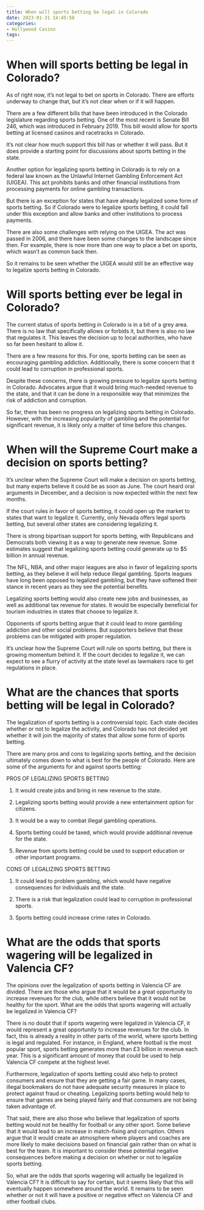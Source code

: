 ```yaml
---
title: When will sports betting be legal in Colorado
date: 2023-01-31 14:45:58
categories:
- Hollywood Casino
tags:
---
```



#  When will sports betting be legal in Colorado?

As of right now, it’s not legal to bet on sports in Colorado. There are efforts underway to change that, but it’s not clear when or if it will happen.

There are a few different bills that have been introduced in the Colorado legislature regarding sports betting. One of the most recent is Senate Bill 246, which was introduced in February 2019. This bill would allow for sports betting at licensed casinos and racetracks in Colorado.

It’s not clear how much support this bill has or whether it will pass. But it does provide a starting point for discussions about sports betting in the state.

Another option for legalizing sports betting in Colorado is to rely on a federal law known as the Unlawful Internet Gambling Enforcement Act (UIGEA). This act prohibits banks and other financial institutions from processing payments for online gambling transactions.

But there is an exception for states that have already legalized some form of sports betting. So if Colorado were to legalize sports betting, it could fall under this exception and allow banks and other institutions to process payments.

There are also some challenges with relying on the UIGEA. The act was passed in 2006, and there have been some changes to the landscape since then. For example, there is now more than one way to place a bet on sports, which wasn’t as common back then.

So it remains to be seen whether the UIGEA would still be an effective way to legalize sports betting in Colorado.

#  Will sports betting ever be legal in Colorado?

The current status of sports betting in Colorado is in a bit of a grey area. There is no law that specifically allows or forbids it, but there is also no law that regulates it. This leaves the decision up to local authorities, who have so far been hesitant to allow it.

There are a few reasons for this. For one, sports betting can be seen as encouraging gambling addiction. Additionally, there is some concern that it could lead to corruption in professional sports.

Despite these concerns, there is growing pressure to legalize sports betting in Colorado. Advocates argue that it would bring much-needed revenue to the state, and that it can be done in a responsible way that minimizes the risk of addiction and corruption.

So far, there has been no progress on legalizing sports betting in Colorado. However, with the increasing popularity of gambling and the potential for significant revenue, it is likely only a matter of time before this changes.

#  When will the Supreme Court make a decision on sports betting?

It’s unclear when the Supreme Court will make a decision on sports betting, but many experts believe it could be as soon as June. The court heard oral arguments in December, and a decision is now expected within the next few months.

If the court rules in favor of sports betting, it could open up the market to states that want to legalize it. Currently, only Nevada offers legal sports betting, but several other states are considering legalizing it.

There is strong bipartisan support for sports betting, with Republicans and Democrats both viewing it as a way to generate new revenue. Some estimates suggest that legalizing sports betting could generate up to $5 billion in annual revenue.

The NFL, NBA, and other major leagues are also in favor of legalizing sports betting, as they believe it will help reduce illegal gambling. Sports leagues have long been opposed to legalized gambling, but they have softened their stance in recent years as they see the potential benefits.

Legalizing sports betting would also create new jobs and businesses, as well as additional tax revenue for states. It would be especially beneficial for tourism industries in states that choose to legalize it.

Opponents of sports betting argue that it could lead to more gambling addiction and other social problems. But supporters believe that these problems can be mitigated with proper regulation.

It’s unclear how the Supreme Court will rule on sports betting, but there is growing momentum behind it. If the court decides to legalize it, we can expect to see a flurry of activity at the state level as lawmakers race to get regulations in place.

#  What are the chances that sports betting will be legal in Colorado?

The legalization of sports betting is a controversial topic. Each state decides whether or not to legalize the activity, and Colorado has not decided yet whether it will join the majority of states that allow some form of sports betting.

There are many pros and cons to legalizing sports betting, and the decision ultimately comes down to what is best for the people of Colorado. Here are some of the arguments for and against sports betting:

PROS OF LEGALIZING SPORTS BETTING

1) It would create jobs and bring in new revenue to the state.

2) Legalizing sports betting would provide a new entertainment option for citizens.

3) It would be a way to combat illegal gambling operations.

4) Sports betting could be taxed, which would provide additional revenue for the state.

5) Revenue from sports betting could be used to support education or other important programs.

CONS OF LEGALIZING SPORTS BETTING

1) It could lead to problem gambling, which would have negative consequences for individuals and the state.

2) There is a risk that legalization could lead to corruption in professional sports.

3) Sports betting could increase crime rates in Colorado.

#  What are the odds that sports wagering will be legalized in Valencia CF?

The opinions over the legalization of sports betting in Valencia CF are divided. There are those who argue that it would be a great opportunity to increase revenues for the club, while others believe that it would not be healthy for the sport. What are the odds that sports wagering will actually be legalized in Valencia CF?

There is no doubt that if sports wagering were legalized in Valencia CF, it would represent a great opportunity to increase revenues for the club. In fact, this is already a reality in other parts of the world, where sports betting is legal and regulated. For instance, in England, where football is the most popular sport, sports betting generates more than £3 billion in revenue each year. This is a significant amount of money that could be used to help Valencia CF compete at the highest level.

Furthermore, legalization of sports betting could also help to protect consumers and ensure that they are getting a fair game. In many cases, illegal bookmakers do not have adequate security measures in place to protect against fraud or cheating. Legalizing sports betting would help to ensure that games are being played fairly and that consumers are not being taken advantage of.

That said, there are also those who believe that legalization of sports betting would not be healthy for football or any other sport. Some believe that it would lead to an increase in match-fixing and corruption. Others argue that it would create an atmosphere where players and coaches are more likely to make decisions based on financial gain rather than on what is best for the team. It is important to consider these potential negative consequences before making a decision on whether or not to legalize sports betting.

So, what are the odds that sports wagering will actually be legalized in Valencia CF? It is difficult to say for certain, but it seems likely that this will eventually happen somewhere around the world. It remains to be seen whether or not it will have a positive or negative effect on Valencia CF and other football clubs.